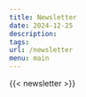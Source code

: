 ```yaml
---
title: Newsletter
date: 2024-12-25
description: 
tags: 
url: /newsletter
menu: main
--- 
```

{{< newsletter >}}
